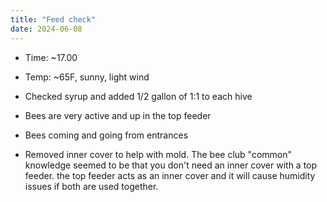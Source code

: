 ```yaml
---
title: "Feed check"
date: 2024-06-08
---
```


- Time: ~17.00
- Temp: ~65F, sunny, light wind

- Checked syrup and added 1/2 gallon of 1:1 to each hive
- Bees are very active and up in the top feeder
- Bees coming and going from entrances
- Removed inner cover to help with mold. The bee club "common" knowledge seemed to be that you don't need an inner cover with a top feeder. the top feeder acts as an inner cover and it will cause humidity issues if both are used together.